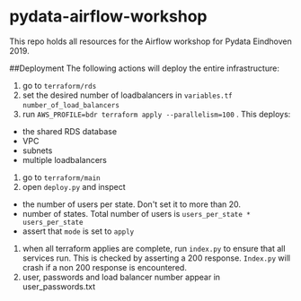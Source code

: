 # pydata-airflow-workshop

This repo holds all resources for the Airflow workshop for Pydata Eindhoven 2019. 

##Deployment
The following actions will deploy the entire infrastructure:
1. go to `terraform/rds`
1. set the desired number of loadbalancers in `variables.tf` `number_of_load_balancers`
1. run `AWS_PROFILE=bdr terraform apply --parallelism=100` . This deploys:
- the shared RDS database
- VPC
- subnets
- multiple loadbalancers
1. go to `terraform/main`
1. open `deploy.py` and inspect
- the number of users per state. Don't set it to more than 20.
- number of states. Total number of users is `users_per_state * users_per_state`
- assert that `mode` is set to `apply`
1. when all terraform applies are complete, run `index.py` to ensure that all services run. 
This is checked by asserting a 200 response. `Index.py` will crash if a non 200 response is encountered.
1. user, passwords and load balancer number appear in user_passwords.txt


